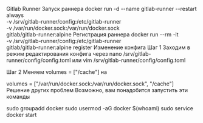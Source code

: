 Gitlab Runner
Запуск раннера
docker run -d --name gitlab-runner --restart always \
  -v /srv/gitlab-runner/config:/etc/gitlab-runner \
  -v /var/run/docker.sock:/var/run/docker.sock \
  gitlab/gitlab-runner:alpine
Регистрация раннера
docker run --rm -it \
    -v /srv/gitlab-runner/config:/etc/gitlab-runner \
    gitlab/gitlab-runner:alpine register
Изменение конфига
Шаг 1
Заходим в режим редактирования конфига через
nano /srv/gitlab-runner/config/config.toml
или
vim /srv/gitlab-runner/config/config.toml

Шаг 2
Меняем
volumes = ["/cache"] на

volumes = ["/var/run/docker.sock:/var/run/docker.sock", "/cache"]
Решение других проблем
Возможно, вам понадобится запустить эти команды

sudo groupadd docker
sudo usermod -aG docker $(whoami)
sudo service docker start